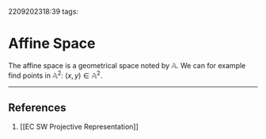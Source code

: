 2209202318:39
tags: 
# Affine Space

The affine space is a geometrical space noted by $\mathbb{A}$.
We can for example find points in $\mathbb{A}^2$: $(x,y)\in \mathbb{A}^2$.

---
## References
1. [[EC SW Projective Representation]]